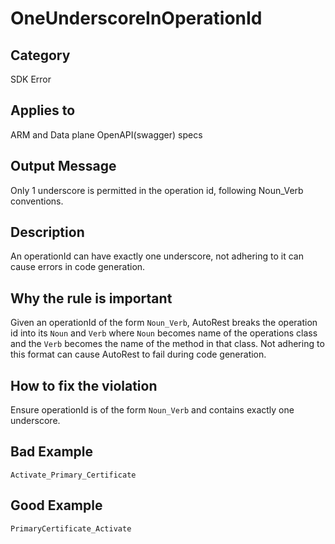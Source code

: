 # OneUnderscoreInOperationId

## Category

SDK Error

## Applies to

ARM and Data plane OpenAPI(swagger) specs

## Output Message

Only 1 underscore is permitted in the operation id, following Noun_Verb conventions.

## Description

An operationId can have exactly one underscore, not adhering to it can cause errors in code generation.

## Why the rule is important

Given an operationId of the form `Noun_Verb`, AutoRest breaks the operation id into its `Noun` and `Verb` where `Noun` becomes name of the operations class and the `Verb` becomes the name of the method in that class. Not adhering to this format can cause AutoRest to fail during code generation.

## How to fix the violation

Ensure operationId is of the form `Noun_Verb` and contains exactly one underscore.

## Bad Example

```
Activate_Primary_Certificate
```

## Good Example

```
PrimaryCertificate_Activate
```
